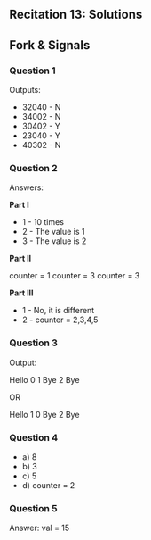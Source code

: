 Recitation 13: Solutions
----------

## Fork & Signals

### Question 1

Outputs:

* 32040 - N
* 34002 - N
* 30402 - Y
* 23040 - Y
* 40302 - N

### Question 2

Answers:

**Part I**

* 1 - 10 times
* 2 - The value is 1
* 3 - The value is 2

**Part II**

counter = 1
counter = 3
counter = 3

**Part III**

* 1 - No, it is different
* 2 - counter = 2,3,4,5

### Question 3

Output:

Hello
0
1
Bye
2
Bye

OR

Hello
1
0
Bye
2
Bye

### Question 4

* a) 8
* b) 3 
* c) 5
* d) counter = 2

### Question 5

Answer: val = 15
